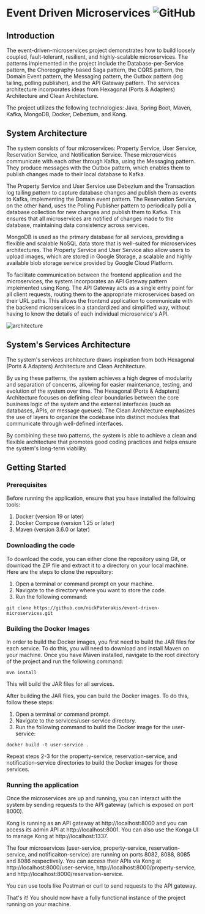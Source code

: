 # Event Driven Microservices <img alt="GitHub" src="https://img.shields.io/github/license/nickPaterakis/Booking-Microservices">
## Introduction
The event-driven-microservices project demonstrates how to build loosely coupled, fault-tolerant, resilient, and highly-scalable microservices. The patterns implemented in the project include the Database-per-Service pattern, the Choreography-based Saga pattern, the CQRS pattern, the Domain Event pattern, the Messaging pattern, the Outbox pattern (log tailing, polling publisher), and the API Gateway pattern. The services architecture incorporates ideas from Hexagonal (Ports & Adapters) Architecture and Clean Architecture.

The project utilizes the following technologies: Java, Spring Boot, Maven, Kafka, MongoDB, Docker, Debezium, and Kong.
## System Architecture
The system consists of four microservices: Property Service, User Service, Reservation Service, and Notification Service. These microservices communicate with each other through Kafka, using the Messaging pattern. They produce messages with the Outbox pattern, which enables them to publish changes made to their local database to Kafka.

The Property Service and User Service use Debezium and the Transaction log tailing pattern to capture database changes and publish them as events to Kafka, implementing the Domain event pattern. The Reservation Service, on the other hand, uses the Polling Publisher pattern to periodically poll a  database collection for new changes and publish them to Kafka. This ensures that all microservices are notified of changes made to the database, maintaining data consistency across services.

MongoDB is used as the primary database for all services, providing a flexible and scalable NoSQL data store that is well-suited for microservices architectures. The Property Service and User Service also allow users to upload images, which are stored in Google Storage, a scalable and highly available blob storage service provided by Google Cloud Platform.

To facilitate communication between the frontend application and the microservices, the system incorporates an API Gateway pattern implemented using Kong. The API Gateway acts as a single entry point for all client requests, routing them to the appropriate microservices based on their URL paths. This allows the frontend application to communicate with the backend microservices in a standardized and simplified way, without having to know the details of each individual microservice's API. 

![architecture](https://user-images.githubusercontent.com/36018286/221354604-b56cd893-d141-4bcb-9f1b-03a45e9950d5.png)

## System's Services Architecture
The system's services architecture draws inspiration from both Hexagonal (Ports & Adapters) Architecture and Clean Architecture.

By using these patterns, the system achieves a high degree of modularity and separation of concerns, allowing for easier maintenance, testing, and evolution of the system over time. The Hexagonal (Ports & Adapters) Architecture focuses on defining clear boundaries between the core business logic of the system and the external interfaces (such as databases, APIs, or message queues). The Clean Architecture emphasizes the use of layers to organize the codebase into distinct modules that communicate through well-defined interfaces.

By combining these two patterns, the system is able to achieve a clean and flexible architecture that promotes good coding practices and helps ensure the system's long-term viability.

## Getting Started
### Prerequisites
Before running the application, ensure that you have installed the following tools:

1. Docker (version 19 or later)
2. Docker Compose (version 1.25 or later)
3. Maven (version 3.6.0 or later)

### Downloading the code
To download the code, you can either clone the repository using Git, or download the ZIP file and extract it to a directory on your local machine. Here are the steps to clone the repository:
1. Open a terminal or command prompt on your machine.
2. Navigate to the directory where you want to store the code.
3. Run the following command:

```console
git clone https://github.com/nickPaterakis/event-driven-microservices.git 
```

### Building the Docker Images
In order to build the Docker images, you first need to build the JAR files for each service. To do this, you will need to download and install Maven on your machine. Once you have Maven installed, navigate to the root directory of the project and run the following command:

```console
mvn install
```
This will build the JAR files for all services.

After building the JAR files, you can build the Docker images. To do this, follow these steps:

1. Open a terminal or command prompt.
2. Navigate to the services/user-service directory.
3. Run the following command to build the Docker image for the user-service:
```console
docker build -t user-service .
```
Repeat steps 2-3 for the property-service, reservation-service, and notification-service directories to build the Docker images for those services.

### Running the application

Once the microservices are up and running, you can interact with the system by sending requests to the API gateway (which is exposed on port 8000).

Kong is running as an API gateway at http://localhost:8000 and you can access its admin API at http://localhost:8001. You can also use the Konga UI to manage Kong at http://localhost:1337.

The four microservices (user-service, property-service, reservation-service, and notificaiton-service) are running on ports 8082, 8088, 8085 and 8086 respectively. You can access their APIs via Kong at http://localhost:8000/user-service, http://localhost:8000/property-service, and http://localhost:8000/reservation-service.

You can use tools like Postman or curl to send requests to the API gateway.

That's it! You should now have a fully functional instance of the project running on your machine.


